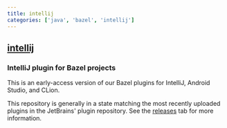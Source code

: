 ```yaml
---
title: intellij
categories: ['java', 'bazel', 'intellij']
---
```

## [intellij](https://github.com/bazelbuild/intellij)

### IntelliJ plugin for Bazel projects


This is an early-access version of our Bazel plugins for IntelliJ,
Android Studio, and CLion.

This repository is generally in a state matching the most recently uploaded 
plugins in the JetBrains' plugin repository. See the 
[releases](https://github.com/bazelbuild/intellij/releases) tab for more
information.
